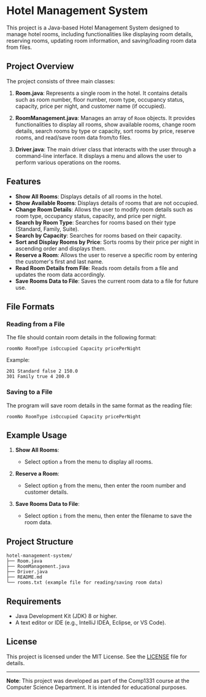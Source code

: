 # Hotel Management System

This project is a Java-based Hotel Management System designed to manage hotel rooms, including functionalities like displaying room details, reserving rooms, updating room information, and saving/loading room data from files.

## Project Overview

The project consists of three main classes:

1. **Room.java**: Represents a single room in the hotel. It contains details such as room number, floor number, room type, occupancy status, capacity, price per night, and customer name (if occupied).

2. **RoomManagement.java**: Manages an array of `Room` objects. It provides functionalities to display all rooms, show available rooms, change room details, search rooms by type or capacity, sort rooms by price, reserve rooms, and read/save room data from/to files.

3. **Driver.java**: The main driver class that interacts with the user through a command-line interface. It displays a menu and allows the user to perform various operations on the rooms.

## Features

- **Show All Rooms**: Displays details of all rooms in the hotel.
- **Show Available Rooms**: Displays details of rooms that are not occupied.
- **Change Room Details**: Allows the user to modify room details such as room type, occupancy status, capacity, and price per night.
- **Search by Room Type**: Searches for rooms based on their type (Standard, Family, Suite).
- **Search by Capacity**: Searches for rooms based on their capacity.
- **Sort and Display Rooms by Price**: Sorts rooms by their price per night in ascending order and displays them.
- **Reserve a Room**: Allows the user to reserve a specific room by entering the customer's first and last name.
- **Read Room Details from File**: Reads room details from a file and updates the room data accordingly.
- **Save Rooms Data to File**: Saves the current room data to a file for future use.

## File Formats

### Reading from a File
The file should contain room details in the following format:
```
roomNo RoomType isOccupied Capacity pricePerNight
```
Example:
```
201 Standard false 2 150.0
301 Family true 4 200.0
```

### Saving to a File
The program will save room details in the same format as the reading file:
```
roomNo RoomType isOccupied Capacity pricePerNight
```

## Example Usage

1. **Show All Rooms**:
   - Select option `a` from the menu to display all rooms.

2. **Reserve a Room**:
   - Select option `g` from the menu, then enter the room number and customer details.

3. **Save Rooms Data to File**:
   - Select option `i` from the menu, then enter the filename to save the room data.

## Project Structure

```
hotel-management-system/
├── Room.java
├── RoomManagement.java
├── Driver.java
├── README.md
└── rooms.txt (example file for reading/saving room data)
```

## Requirements

- Java Development Kit (JDK) 8 or higher.
- A text editor or IDE (e.g., IntelliJ IDEA, Eclipse, or VS Code).

## License

This project is licensed under the MIT License. See the [LICENSE](LICENSE) file for details.

---

**Note**: This project was developed as part of the Comp1331 course at the Computer Science Department. It is intended for educational purposes.
```
